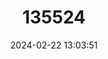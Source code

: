 ---
title: "135524"
category: "Leuciscus burdigalensis"
draft: false
date: 2024-02-22 13:03:51
languages:
  French: ["Vandoise rostrée"]
  English: ["Beaked Dace"]
---